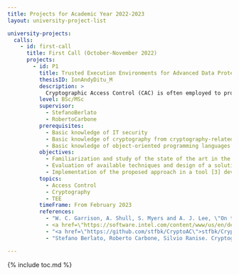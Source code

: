 ```yaml
---
title: Projects for Academic Year 2022-2023
layout: university-project-list

university-projects:
  calls:
    - id: first-call
      title: First Call (October-November 2022)
      projects:
        - id: P1
          title: Trusted Execution Environments for Advanced Data Protection
          thesisID: IonAndyDitu_M
          description: >
            Cryptographic Access Control (CAC) is often employed to protect the confidentiality of Cloud-hosted sensitive data from curious service providers while enforcing access control policies. Unfortunately, CAC usually incurs significant computational overhead that limits its applicability in real-world scenarios [1]. The main goal of this project is to investigate how Trusted Execution Environments (TEEs) such as Intel SGX [2] can synergize with CAC to relieve these computational overheads and efficiently guarantee advanced data protection.
          level: BSc/MSc
          supervisor:
            - StefanoBerlato
            - RobertoCarbone
          prerequisites:
            - Basic knowledge of IT security
            - Basic knowledge of cryptography from cryptography-related courses
            - Basic knowledge of object-oriented programming languages (i.e., Kotlin)
          objectives:
            - Familiarization and study of the state of the art in the use of TEEs for advanced data protection.
            - Evaluation of available techniques and design of a solution joining CAC with TEEs to reduce the cryptographic computational overhead.
            - Implementation of the proposed approach in a tool [3] developed and actively maintained by the Security&Trust unit in FBK [4].
          topics:
            - Access Control
            - Cryptography
            - TEE
          timeFrame: From February 2023
          references:
            - "W. C. Garrison, A. Shull, S. Myers and A. J. Lee, \"On the Practicality of Cryptographically Enforcing Dynamic Access Control Policies in the Cloud,\" 2016 IEEE Symposium on Security and Privacy (SP), 2016, pp. 819-838, doi: <a href=\"https://doi.org/10.1109/SP.2016.54\">10.1109/SP.2016.54</a>"
            - <a href=\"https://software.intel.com/content/www/us/en/develop/topics/software-guard-extensions.html\">https://software.intel.com/content/www/us/en/develop/topics/software-guard-extensions.html</a>      
            - "<a href=\"https://github.com/stfbk/CryptoAC\">stfbk/CryptoAC</a>"
            - "Stefano Berlato, Roberto Carbone, Silvio Ranise. Cryptographic Enforcement of Access Control Policies in the Cloud: Implementation and Experimental Assessment In 18th International Conference on Security and Cryptography (SECRYPT 2021)"

---
```


{% include toc.md %}